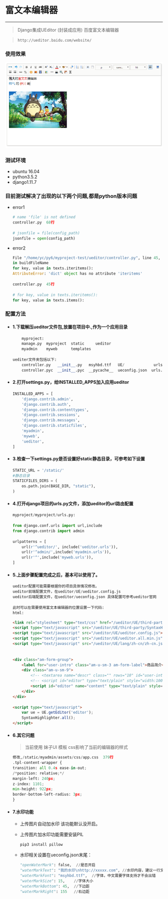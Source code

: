 富文本编辑器
===

---

> Django集成UEditor (封装成应用) 百度富文本编辑器

> `http://ueditor.baidu.com/website/`


### 使用效果

![](../images/富文本编辑器.png)


### 测试环境

* ubuntu 16.04
* python3.5.2
* django1.11.7


### 目前测试解决了出现的以下两个问题,都是python版本问题

* error1

    ```python
    # name 'file' is not defined
    controller.py  68行

    # jsonfile = file(config_path)
    jsonfile = open(config_path)
    ```

* error2

    ```python
    File "/home/yc/py6/myproject-test/ueditor/controller.py", line 45, 
    in buildFileName
    for key, value in texts.iteritems():
    AttributeError: 'dict' object has no attribute 'iteritems'

    controller.py  45行

    # for key, value in texts.iteritems():
    for key, value in texts.items():
    ```

### 配置方法

* #### 1.下载解压ueditor文件包,放置在项目中.,作为一个应用目录

    ```python
        myproject:
        manage.py  myproject  static     ueditor
        myadmin    myweb      templates 

    uediter文件夹包括以下:
        controller.py   __init__.py   msyhbd.ttf   UE/             urls.py
        controller.pyc  __init__.pyc  __pycache__  ueconfig.json  urls.pyc
    ```

* #### 2.打开settings.py，给INSTALLED_APPS加入应用ueditor

    ```python
    INSTALLED_APPS = [
        'django.contrib.admin',
        'django.contrib.auth',
        'django.contrib.contenttypes',
        'django.contrib.sessions',
        'django.contrib.messages',
        'django.contrib.staticfiles',
        'myadmin',
        'myweb',
        'ueditor',
    ]
    ```

* #### 3.检查一下settings.py是否设置好static静态目录，可参考如下设置

    ```python
    STATIC_URL = '/static/'
    #静态目录
    STATICFILES_DIRS = (
        os.path.join(BASE_DIR, "static"),
    )
    ```
* #### 4.打开django项目的urls.py文件，添加ueditor的url路由配置

    ```python
    myproject/myproject/urls.py:

    from django.conf.urls import url,include
    from django.contrib import admin

    urlpatterns = [
        url(r'^ueditor/', include('ueditor.urls')),
        url(r'^admin/',include('myadmin.urls')),
        url(r'^',include('myweb.urls')),
    ]
    ```

* #### 5.上面步骤配置完成之后，基本可以使用了。

    ```python
    ueditor配置可能需要根据你的项目具体情况修改。 
    ueditor前端配置文件，在ueditor/UE/ueditor.config.js 
    ueditor后端配置文件，在ueditor/ueconfig.json 具体配置可参考ueditor官网

    此时可以在需要使用富文本编辑器的位置设置一下代码:
    html:
    ```
    ```html
    <link rel="stylesheet" type="text/css" href="/ueditor/UE/third-party/SyntaxHighlighter/shCoreDefault.css">
    <script type="text/javascript" src="/ueditor/UE/third-party/SyntaxHighlighter/shCore.js"></script>
    <script type="text/javascript" src="/ueditor/UE/ueditor.config.js"></script>
    <script type="text/javascript" src="/ueditor/UE/ueditor.all.min.js"></script>
    <script type="text/javascript" src="/ueditor/UE/lang/zh-cn/zh-cn.js"></script>


    <div class="am-form-group">
        <label for="user-intro" class="am-u-sm-3 am-form-label">商品简介</label>
        <div class="am-u-sm-9">
            <!-- <textarea name="descr" class="" rows="10" id="user-intro" placeholder="请输入商品简介"></textarea> -->
            <!-- <script id="editor" type="text/plain" style="width:100%;height:500px;"></script> -->
            <script id="editor" name="content" type="text/plain" style="height:500px;"></script>
        </div>
    </div>

    <script type="text/javascript">
        var ue = UE.getEditor('editor');
        SyntaxHighlighter.all();
    </script>
    ```

* #### 6.其它问题

    > 当前使用 妹子UI 模板 css影响了当前的编辑器的样式

    ```python
    修改,/static/myadmin/assets/css/app.css  379行
    .tpl-content-wrapper {
    transition: all 0.4s ease-in-out;
    /*position: relative;*/
    margin-left: 240px;
    z-index: 1101;
    min-height: 922px;
    border-bottom-left-radius: 3px;
    }
    ```

* #### 7.水印功能

    * 上传图片自动加水印 该功能默认没开启。
    * 上传图片加水印功能需要安装PIL

        ```bash
        pip3 install pillow
        ```
    * 水印相关设置在ueconfig.json末尾：

        ```python
        "openWaterMark": false,  //是否开启
        "waterMarkText": "我的水印\nhttp://xxxxx.com", //水印内容，建议一行文本
        "waterMarkFont": "msyhbd.ttf",  //字体，中文需要字体支持才不会出错
        "waterMarkSize": 15,    //字体大小
        "waterMarkBottom": 45,  //下边距
        "waterMarkRight": 155   //右边距
        ```


